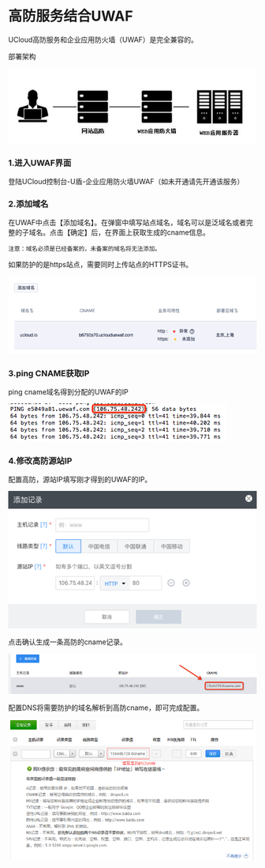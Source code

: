 

# 高防服务结合UWAF

UCloud高防服务和企业应用防火墙（UWAF）是完全兼容的。

部署架构

![](../images/common/gaofang1.jpg)

### 1.进入UWAF界面

登陆UCloud控制台-U盾-企业应用防火墙UWAF（如未开通请先开通该服务）

### 2.添加域名

在UWAF中点击【添加域名】。在弹窗中填写站点域名，域名可以是泛域名或者完整的子域名。点击【确定】后，在界面上获取生成的cname信息。

`注意：域名必须是已经备案的，未备案的域名将无法添加。`

如果防护的是https站点，需要同时上传站点的HTTPS证书。

![](../images/common/waf32.png)

### 3.ping CNAME获取IP

ping cname域名得到分配的UWAF的IP

![](../images/common/ping1.png)

### 4.修改高防源站IP

配置高防，源站IP填写刚才得到的UWAF的IP。

![](../images/common/gaofang4.png)

点击确认生成一条高防的cname记录。

![](../images/common/gaofang5.png)

配置DNS将需要防护的域名解析到高防cname，即可完成配置。

![](../images/common/gaofang6.png)


